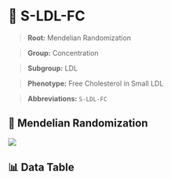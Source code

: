 # 🧪 S-LDL-FC

> **Root:** Mendelian Randomization

> **Group:** Concentration  

> **Subgroup:** LDL

> **Phenotype:** Free Cholesterol in Small LDL  

> **Abbreviations:** `S-LDL-FC`

## 🧬 Mendelian Randomization  

<img src="/MR/Figures/Inverse/S-LDL-FC.png"/>


## 📊 Data Table


<CsvTableMRI src="/MR/Data/Inverse/S-LDL-FC.csv"/>

